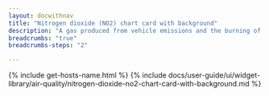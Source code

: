 ```yaml
---
layout: docwithnav
title: "Nitrogen dioxide (NO2) chart card with background"
description: "A gas produced from vehicle emissions and the burning of fossil fuels. Results displayed by combining the latest and aggregated values and optional simplified chart."
breadcrumbs: "true"
breadcrumbs-steps: "2"

---
```

{% include get-hosts-name.html %}
{% include docs/user-guide/ui/widget-library/air-quality/nitrogen-dioxide-no2-chart-card-with-background.md %}
